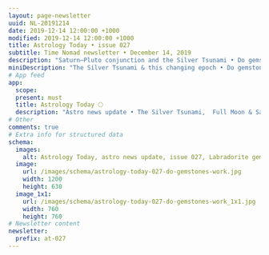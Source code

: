 ```yaml
---
layout: page-newsletter
uuid: NL-20191214
date: 2019-12-14 12:00:00 +1000
modified: 2019-12-14 12:00:00 +1000
title: Astrology Today • issue 027
subtitle: Time Nomad newsletter • December 14, 2019
description: "Saturn–Pluto conjunction and the Silver Tsunami • Do gemstones actually work?… read our regular astrological knowledge stories and news updates."
miniDescription: "The Silver Tsunami & this changing epoch • Do gemstones actually work?"
# App feed
app:
  scope: 
  present: must
  title: Astrology Today 🌕
  description: "Astro news update • The Silver Tsunami,  Full Moon & Saturn–Pluto conjunction • Do Gemstones actually work?"
# Other
comments: true
# Extra info for structured data
schema:
  images:
    alt: Astrology Today, astro news update, issue 027, Labradorite gemstones on dark background
  image:
    url: /images/schema/astrology-today-027-do-gemstones-work.jpg
    width: 1200
    height: 630
  image_1x1:
    url: /images/schema/astrology-today-027-do-gemstones-work_1x1.jpg
    width: 760
    height: 760
# Newsletter content
newsletter:
  prefix: at-027
---
```

